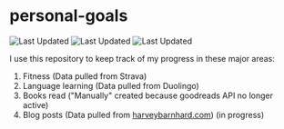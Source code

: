 # personal-goals
![Last Updated](https://img.shields.io/date/1615343691?color=FC4C02&label=Fitness%20Updated&logo=strava)
![Last Updated](https://img.shields.io/date/1615343691?color=7ac70c&label=Language%20Updated&logo=duolingo)
![Last Updated](https://img.shields.io/date/1615343691?color=e9e5cd&label=Books%20Updated&logo=goodreads)

I use this repository to keep track of my progress in these major areas:

1. Fitness (Data pulled from Strava)
2. Language learning (Data pulled from Duolingo)
3. Books read ("Manually" created because goodreads API no longer active)
4. Blog posts (Data pulled from [harveybarnhard.com](https://harveybarnhard.com)) (in progress)
